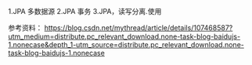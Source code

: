 1.JPA 多数据源
2.JPA 事务
3.JPA，读写分离.使用

参考资料：
https://blog.csdn.net/mythread/article/details/107468587?utm_medium=distribute.pc_relevant_download.none-task-blog-baidujs-1.nonecase&depth_1-utm_source=distribute.pc_relevant_download.none-task-blog-baidujs-1.nonecase
